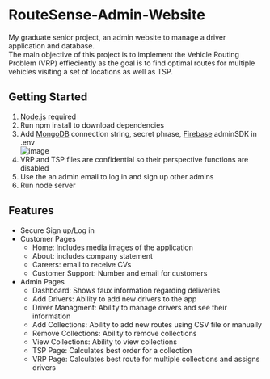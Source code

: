 # RouteSense-Admin-Website
My graduate senior project, an admin website to manage a driver application and database.
<br>
The main objective of this project is to implement the Vehicle Routing Problem (VRP) effieciently as the goal is to find optimal routes for multiple vehicles visiting a set of locations as well as TSP.




## Getting Started
1. [Node.js](https://nodejs.org/en) required
2. Run npm install to download dependencies
3. Add [MongoDB](https://www.mongodb.com/) connection string, secret phrase, [Firebase](https://firebase.google.com/) adminSDK in .env <br>
   ![image](https://github.com/user-attachments/assets/1b7ec346-3312-4a13-8313-6affdafd64aa)
5. VRP and TSP files are confidential so their perspective functions are disabled
6. Use the an admin email to log in and sign up other admins
7. Run node server


## Features
- Secure Sign up/Log in
- Customer Pages
  - Home: Includes media images of the application
  - About: includes company statement
  - Careers: email to receive CVs
  - Customer Support: Number and email for customers
- Admin Pages
  - Dashboard: Shows faux information regarding deliveries
  - Add Drivers: Ability to add new drivers to the app
  - Driver Managment: Ability to manage drivers and see their information
  - Add Collections: Ability to add new routes using CSV file or manually
  - Remove Collections: Ability to remove collections
  - View Collections: Ability to view collections
  - TSP Page: Calculates best order for a collection
  - VRP Page: Calculates best route for multiple collections and assigns drivers
